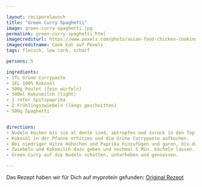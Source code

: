 ```yaml
---

layout: reciperelaunch
title: "Green Curry Spaghetti"
image: green-curry-spaghetti.jpg
permalink: green-curry-spaghetti.html
imagecrediturl: https://www.pexels.com/photo/asian-food-chicken-cooking-curry-776873/
imagecreditname: Cook Eat auf Pexels
tags: fleisch, low carb, scharf

persons: 5

ingredients:
- 1TL Grüne Currypaste
- 1EL 100% Kokosöl
- 500g Poulet (fein würfeln)
- 500ml Kokosmilch (light)
- 1 roter Spitzpaprika
- 2 Frühlingszwiebeln (längs geschnitten)
- 500g Spaghetti


directions:
- Nudeln kochen bis sie al dente sind, abtropfen und zurück in den Topf geben.
- Kokosöl in der Pfanne erhitzen und die Grüne Currypaste aufkochen.
- Bei niedriger Hitze Hühnchen und Paprika hinzufügen und garen, bis das ganze Fleisch weiss ist.
- Zwiebeln und Kokomilch dazu geben und nochmal 5 Min. köcheln lassen.
- Green Curry auf die Nudeln schütten, unterheben und geniessen.

---
```


Das Rezept haben wir für Dich auf myprotein gefunden: [Original Rezept](https://www.myprotein.ch/blog/rezepte/gruenes-thai-curry-mit-nudeln-einfache-meal-prep/)